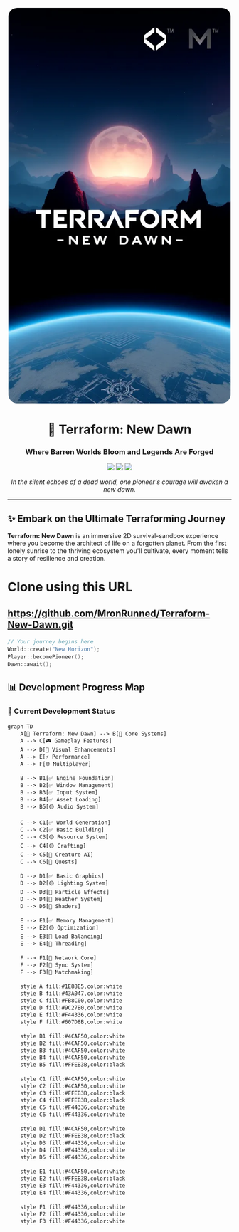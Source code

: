 <p align="center">
  <img src="https://github.com/MronRunned/Terraform-New-Dawn/raw/a6ca68dca2b114d46ffcba7514d8cc02ec8a5bb9/banner.webp" alt="Terraform: New Dawn Banner" width="500" style="border-radius: 20px;"/>
</p>

<h1 align="center">🌱 Terraform: New Dawn</h1>
<h3 align="center">Where Barren Worlds Bloom and Legends Are Forged</h3>

<p align="center">
  <img src="https://img.shields.io/badge/Version-0.1.0%20Alpha-ff6b35?style=for-the-badge&logo=starship&logoColor=white"/>
  <img src="https://img.shields.io/badge/C++-17-00599C?style=for-the-badge&logo=cplusplus&logoColor=white"/>
  <img src="https://img.shields.io/badge/SFML-2.5.0-8CC84B?style=for-the-badge&logo=sfml&logoColor=white"/>
</p>

<p align="center">
  <em>In the silent echoes of a dead world, one pioneer's courage will awaken a new dawn.</em>
</p>

---

## ✨ Embark on the Ultimate Terraforming Journey

**Terraform: New Dawn** is an immersive 2D survival-sandbox experience where you become the architect of life on a forgotten planet. From the first lonely sunrise to the thriving ecosystem you'll cultivate, every moment tells a story of resilience and creation.

# Clone using this URL
## https://github.com/MronRunned/Terraform-New-Dawn.git

```cpp
// Your journey begins here
World::create("New Horizon");
Player::becomePioneer();
Dawn::await();
```

## 📊 Development Progress Map

### 🎯 Current Development Status

```mermaid
graph TD
    A[🎯 Terraform: New Dawn] --> B[🚀 Core Systems]
    A --> C[🎮 Gameplay Features]
    A --> D[🎨 Visual Enhancements]
    A --> E[⚡ Performance]
    A --> F[🌐 Multiplayer]
    
    B --> B1[✅ Engine Foundation]
    B --> B2[✅ Window Management]
    B --> B3[✅ Input System]
    B --> B4[✅ Asset Loading]
    B --> B5[🟡 Audio System]
    
    C --> C1[✅ World Generation]
    C --> C2[✅ Basic Building]
    C --> C3[🟡 Resource System]
    C --> C4[🟡 Crafting]
    C --> C5[🔴 Creature AI]
    C --> C6[🔴 Quests]
    
    D --> D1[✅ Basic Graphics]
    D --> D2[🟡 Lighting System]
    D --> D3[🔴 Particle Effects]
    D --> D4[🔴 Weather System]
    D --> D5[🔴 Shaders]
    
    E --> E1[✅ Memory Management]
    E --> E2[🟡 Optimization]
    E --> E3[🔴 Load Balancing]
    E --> E4[🔴 Threading]
    
    F --> F1[🔴 Network Core]
    F --> F2[🔴 Sync System]
    F --> F3[🔴 Matchmaking]
    
    style A fill:#1E88E5,color:white
    style B fill:#43A047,color:white
    style C fill:#FB8C00,color:white
    style D fill:#9C27B0,color:white
    style E fill:#F44336,color:white
    style F fill:#607D8B,color:white
    
    style B1 fill:#4CAF50,color:white
    style B2 fill:#4CAF50,color:white
    style B3 fill:#4CAF50,color:white
    style B4 fill:#4CAF50,color:white
    style B5 fill:#FFEB3B,color:black
    
    style C1 fill:#4CAF50,color:white
    style C2 fill:#4CAF50,color:white
    style C3 fill:#FFEB3B,color:black
    style C4 fill:#FFEB3B,color:black
    style C5 fill:#F44336,color:white
    style C6 fill:#F44336,color:white
    
    style D1 fill:#4CAF50,color:white
    style D2 fill:#FFEB3B,color:black
    style D3 fill:#F44336,color:white
    style D4 fill:#F44336,color:white
    style D5 fill:#F44336,color:white
    
    style E1 fill:#4CAF50,color:white
    style E2 fill:#FFEB3B,color:black
    style E3 fill:#F44336,color:white
    style E4 fill:#F44336,color:white
    
    style F1 fill:#F44336,color:white
    style F2 fill:#F44336,color:white
    style F3 fill:#F44336,color:white
